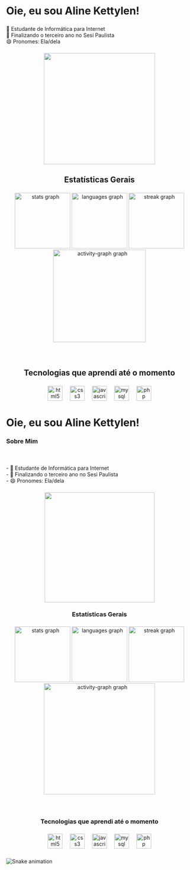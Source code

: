 <h1 align="left">Oie, eu sou Aline Kettylen!</h1>

###
<p align="left">🌱 Estudante de Informática para Internet<br>👯 Finalizando o terceiro ano no Sesi Paulista <br>😄 Pronomes: Ela/dela</p>

###

<div align="center">
  <img height="300" src="https://s4.ezgif.com/tmp/ezgif-4-6e41942529.gif"  />
</div>

###

<h2 align="center">Estatísticas Gerais</h2>

###

<div align="center">
  <img src="https://github-readme-stats.vercel.app/api?username=LittleStaar&hide_title=false&hide_rank=true&show_icons=true&include_all_commits=true&count_private=true&disable_animations=false&theme=synthwave&locale=pt-br&hide_border=false&order=1" height="150" alt="stats graph"  />
  <img src="https://github-readme-stats.vercel.app/api/top-langs?username=LittleStaar&locale=pt-br&hide_title=false&layout=compact&card_width=320&langs_count=5&theme=synthwave&hide_border=false&order=2" height="150" alt="languages graph"  />
  <img src="https://streak-stats.demolab.com?user=LittleStaar&locale=pt-br&mode=weekly&theme=synthwave&hide_border=false&border_radius=5&date_format=j/n%5B/Y%5D&order=3" height="150" alt="streak graph"  />
  <img src="https://github-readme-activity-graph.vercel.app/graph?username=LittleStaar&radius=16&theme=synthwave-84&area=true&order=5&hide_border=false" height="250" alt="activity-graph graph"  />
</div>

###

<br clear="both">

<h2 align="center">Tecnologias que aprendi até o momento</h2>

###

<div align="center">
  <img src="https://cdn.jsdelivr.net/gh/devicons/devicon/icons/html5/html5-original.svg" height="40" alt="html5 logo"  />
  <img width="12" />
  <img src="https://cdn.jsdelivr.net/gh/devicons/devicon/icons/css3/css3-original.svg" height="40" alt="css3 logo"  />
  <img width="12" />
  <img src="https://cdn.jsdelivr.net/gh/devicons/devicon/icons/javascript/javascript-original.svg" height="40" alt="javascript logo"  />
  <img width="12" />
  <img src="https://cdn.jsdelivr.net/gh/devicons/devicon/icons/mysql/mysql-original.svg" height="40" alt="mysql logo"  />
  <img width="12" />
  <img src="https://cdn.jsdelivr.net/gh/devicons/devicon/icons/php/php-original.svg" height="40" alt="php logo"  />
</div>

###
<h1 align="left">Oie, eu sou Aline Kettylen!</h1>

###

<h3 align="left">Sobre Mim</h3>

###

<br clear="both">

<p align="left">- 🌱 Estudante de Informática para Internet<br>- 👯 Finalizando o terceiro ano no Sesi Paulista <br>- 😄 Pronomes: Ela/dela</p>

###

<div align="center">
  <img height="297" src="https://s4.ezgif.com/tmp/ezgif-4-6e41942529.gif"  />
</div>

###

<h3 align="center">Estatísticas Gerais</h3>

###

<div align="center">
  <img src="https://github-readme-stats.vercel.app/api?username=LittleStaar&hide_title=false&hide_rank=true&show_icons=true&include_all_commits=true&count_private=true&disable_animations=false&theme=synthwave&locale=pt-br&hide_border=false&order=1" height="150" alt="stats graph"  />
  <img src="https://github-readme-stats.vercel.app/api/top-langs?username=LittleStaar&locale=pt-br&hide_title=false&layout=compact&card_width=320&langs_count=5&theme=synthwave&hide_border=false&order=2" height="150" alt="languages graph"  />
  <img src="https://streak-stats.demolab.com?user=LittleStaar&locale=pt-br&mode=weekly&theme=synthwave&hide_border=false&border_radius=5&date_format=j/n%5B/Y%5D&order=3" height="150" alt="streak graph"  />
  <img src="https://github-readme-activity-graph.vercel.app/graph?username=LittleStaar&radius=16&theme=synthwave-84&area=true&order=5&hide_border=false" height="300" alt="activity-graph graph"  />
</div>

###

<br clear="both">

<h3 align="center">Tecnologias que aprendi até o momento</h3>

###

<div align="center">
  <img src="https://cdn.jsdelivr.net/gh/devicons/devicon/icons/html5/html5-original.svg" height="40" alt="html5 logo"  />
  <img width="12" />
  <img src="https://cdn.jsdelivr.net/gh/devicons/devicon/icons/css3/css3-original.svg" height="40" alt="css3 logo"  />
  <img width="12" />
  <img src="https://cdn.jsdelivr.net/gh/devicons/devicon/icons/javascript/javascript-original.svg" height="40" alt="javascript logo"  />
  <img width="12" />
  <img src="https://cdn.jsdelivr.net/gh/devicons/devicon/icons/mysql/mysql-original.svg" height="40" alt="mysql logo"  />
  <img width="12" />
  <img src="https://cdn.jsdelivr.net/gh/devicons/devicon/icons/php/php-original.svg" height="40" alt="php logo"  />
</div>

###

<img src="https://raw.githubusercontent.com/LittleStaar/LittleStaar/output/snake.svg" alt="Snake animation" />

###
